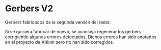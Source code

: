 # Gerbers V2
Gerbers fabricados de la segunda versión del radar.

Si se quisiera fabricar de nuevo, se aconseja regenerar los gerbers corrigiendo algunos errores detectados. Dichos errores han sido anotados en el proyecto de Altium pero no han sido corregidos. 